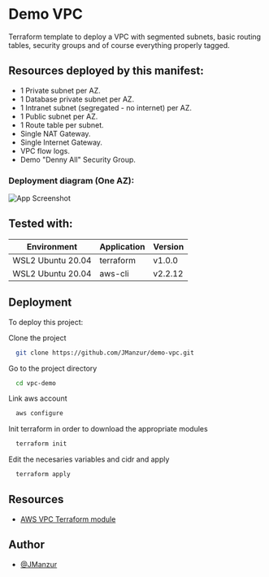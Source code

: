 # Demo VPC
Terraform template to deploy a VPC with segmented subnets, basic routing tables, security groups and of course everything properly tagged.

## Resources deployed by this manifest:
- 1 Private subnet per AZ.
- 1 Database private subnet per AZ.
- 1 Intranet subnet (segregated - no internet)  per AZ.
- 1 Public subnet per AZ.
- 1 Route table per subnet.
- Single NAT Gateway.
- Single Internet Gateway.
- VPC flow logs.
- Demo "Denny All" Security Group.

### Deployment diagram (One AZ):

![App Screenshot](https://1.bp.blogspot.com/-Hi0El0U8hM8/YWr6tDGc2fI/AAAAAAAAFtM/0Pn8o1u5_t0RyX__zznN9EQKQo9eaNrMwCLcBGAsYHQ/s16000/demo-vpc.drawio.png)

## Tested with: 

| Environment | Application | Version  |
| ----------------- |-----------|---------|
| WSL2 Ubuntu 20.04 | terraform | v1.0.0  |
| WSL2 Ubuntu 20.04 | aws-cli | v2.2.12 |

## Deployment

To deploy this project:
 
Clone the project

```bash
  git clone https://github.com/JManzur/demo-vpc.git
```

Go to the project directory

```bash
  cd vpc-demo
```

Link aws account

```bash
  aws configure
```

Init terraform in order to download the appropriate modules

```bash
  terraform init
```

Edit the necesaries variables and cidr and apply

```bash
  terraform apply
```

## Resources

- [AWS VPC Terraform module](https://registry.terraform.io/modules/terraform-aws-modules/vpc/aws/latest)

## Author

- [@JManzur](https://jmanzur.com.ar)
